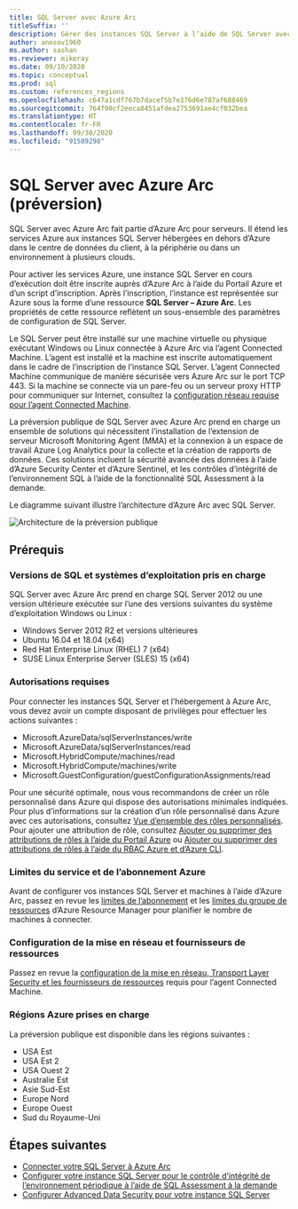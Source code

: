 ```yaml
---
title: SQL Server avec Azure Arc
titleSuffix: ''
description: Gérer des instances SQL Server à l’aide de SQL Server avec Azure Arc
author: anosov1960
ms.author: sashan
ms.reviewer: mikeray
ms.date: 09/10/2020
ms.topic: conceptual
ms.prod: sql
ms.custom: references_regions
ms.openlocfilehash: c647a1cdf767b7dacef5b7e376d6e787af688469
ms.sourcegitcommit: 764f90cf2eeca8451afdea2753691ae4cf032bea
ms.translationtype: HT
ms.contentlocale: fr-FR
ms.lasthandoff: 09/30/2020
ms.locfileid: "91589298"
---
```

# <a name="azure-arc-enabled-sql-server-preview"></a>SQL Server avec Azure Arc (préversion)

SQL Server avec Azure Arc fait partie d’Azure Arc pour serveurs. Il étend les services Azure aux instances SQL Server hébergées en dehors d’Azure dans le centre de données du client, à la périphérie ou dans un environnement à plusieurs clouds.

Pour activer les services Azure, une instance SQL Server en cours d’exécution doit être inscrite auprès d’Azure Arc à l’aide du Portail Azure et d’un script d’inscription. Après l’inscription, l’instance est représentée sur Azure sous la forme d’une ressource __SQL Server – Azure Arc__. Les propriétés de cette ressource reflètent un sous-ensemble des paramètres de configuration de SQL Server.

Le SQL Server peut être installé sur une machine virtuelle ou physique exécutant Windows ou Linux connectée à Azure Arc via l’agent Connected Machine. L’agent est installé et la machine est inscrite automatiquement dans le cadre de l’inscription de l’instance SQL Server. L’agent Connected Machine communique de manière sécurisée vers Azure Arc sur le port TCP 443. Si la machine se connecte via un pare-feu ou un serveur proxy HTTP pour communiquer sur Internet, consultez la [configuration réseau requise pour l’agent Connected Machine](/azure/azure-arc/servers/agent-overview#prerequisites).

La préversion publique de SQL Server avec Azure Arc prend en charge un ensemble de solutions qui nécessitent l’installation de l’extension de serveur Microsoft Monitoring Agent (MMA) et la connexion à un espace de travail Azure Log Analytics pour la collecte et la création de rapports de données. Ces solutions incluent la sécurité avancée des données à l’aide d’Azure Security Center et d’Azure Sentinel, et les contrôles d’intégrité de l’environnement SQL à l’aide de la fonctionnalité SQL Assessment à la demande.

Le diagramme suivant illustre l’architecture d’Azure Arc avec SQL Server.

![Architecture de la préversion publique](media/overview/pubic-preview-architecture.png)

## <a name="prerequisites"></a>Prérequis

### <a name="supported-sql-versions-and-operating-systems"></a>Versions de SQL et systèmes d’exploitation pris en charge

SQL Server avec Azure Arc prend en charge SQL Server 2012 ou une version ultérieure exécutée sur l’une des versions suivantes du système d’exploitation Windows ou Linux :

- Windows Server 2012 R2 et versions ultérieures
- Ubuntu 16.04 et 18.04 (x64)
- Red Hat Enterprise Linux (RHEL) 7 (x64) 
- SUSE Linux Enterprise Server (SLES) 15 (x64)

### <a name="required-permissions"></a>Autorisations requises

Pour connecter les instances SQL Server et l’hébergement à Azure Arc, vous devez avoir un compte disposant de privilèges pour effectuer les actions suivantes :
   * Microsoft.AzureData/sqlServerInstances/write
   * Microsoft.AzureData/sqlServerInstances/read
   * Microsoft.HybridCompute/machines/read
   * Microsoft.HybridCompute/machines/write
   * Microsoft.GuestConfiguration/guestConfigurationAssignments/read

Pour une sécurité optimale, nous vous recommandons de créer un rôle personnalisé dans Azure qui dispose des autorisations minimales indiquées. Pour plus d’informations sur la création d’un rôle personnalisé dans Azure avec ces autorisations, consultez [Vue d’ensemble des rôles personnalisés](https://docs.microsoft.com/azure/active-directory/users-groups-roles/roles-custom-overview). Pour ajouter une attribution de rôle, consultez [Ajouter ou supprimer des attributions de rôles à l’aide du Portail Azure](https://docs.microsoft.com/azure/role-based-access-control/role-assignments-portal) ou [Ajouter ou supprimer des attributions de rôles à l’aide du RBAC Azure et d’Azure CLI](https://docs.microsoft.com/azure/role-based-access-control/role-assignments-cli).

### <a name="azure-subscription-and-service-limits"></a>Limites du service et de l’abonnement Azure

Avant de configurer vos instances SQL Server et machines à l’aide d’Azure Arc, passez en revue les [limites de l’abonnement](/azure/azure-resource-manager/management/azure-subscription-service-limits#subscription-limits) et les [limites du groupe de ressources](/azure/azure-resource-manager/management/azure-subscription-service-limits#resource-group-limits) d’Azure Resource Manager pour planifier le nombre de machines à connecter.

### <a name="networking-configuration-and-resource-providers"></a>Configuration de la mise en réseau et fournisseurs de ressources

Passez en revue la [configuration de la mise en réseau, Transport Layer Security et les fournisseurs de ressources](/azure/azure-arc/servers/agent-overview#prerequisites) requis pour l’agent Connected Machine.

### <a name="supported-azure-regions"></a>Régions Azure prises en charge

La préversion publique est disponible dans les régions suivantes :
- USA Est
- USA Est 2
- USA Ouest 2
- Australie Est
- Asie Sud-Est
- Europe Nord
- Europe Ouest
- Sud du Royaume-Uni

## <a name="next-steps"></a>Étapes suivantes

- [Connecter votre SQL Server à Azure Arc](connect.md)
- [Configurer votre instance SQL Server pour le contrôle d’intégrité de l’environnement périodique à l’aide de SQL Assessment à la demande](assess.md)
- [Configurer Advanced Data Security pour votre instance SQL Server](configure-advanced-data-security.md)
